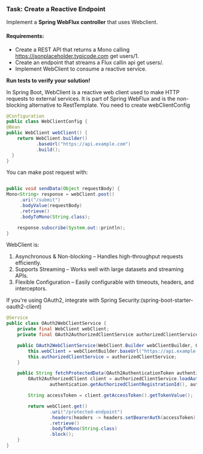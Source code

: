 

### Task: Create a Reactive Endpoint

Implement a **Spring WebFlux controller** that uses Webclient.

#### Requirements:
- Create a REST API that returns a Mono<User> calling https://jsonplaceholder.typicode.com get users/1.
- Create an endpoint that streams a Flux<User> callin api get users/.
- Implement WebClient to consume a reactive service.

**Run tests to verify your solution!**

In Spring Boot, WebClient is a reactive web client used to make HTTP requests to external services. It is part of Spring WebFlux and is the non-blocking alternative to RestTemplate.
You need to create webClientConfig
```java
@Configuration
public class WebClientConfig {
@Bean
public WebClient webClient() {
    return WebClient.builder()
           .baseUrl("https://api.example.com")
           .build();
  }
}
```


You can make post request with:

```java

public void sendData(Object requestBody) {
Mono<String> response = webClient.post()
     .uri("/submit")
     .bodyValue(requestBody)
     .retrieve()
     .bodyToMono(String.class);

    response.subscribe(System.out::println);
}
```

WebClient is:
1. Asynchronous & Non-blocking – Handles high-throughput requests efficiently.
2. Supports Streaming – Works well with large datasets and streaming APIs.
3. Flexible Configuration – Easily configurable with timeouts, headers, and interceptors.

If you're using OAuth2, integrate with Spring Security:(spring-boot-starter-oauth2-client)

```java
@Service
public class OAuth2WebClientService {
    private final WebClient webClient;
    private final OAuth2AuthorizedClientService authorizedClientService;

    public OAuth2WebClientService(WebClient.Builder webClientBuilder, OAuth2AuthorizedClientService authorizedClientService) {
        this.webClient = webClientBuilder.baseUrl("https://api.example.com").build();
        this.authorizedClientService = authorizedClientService;
    }

    public String fetchProtectedData(OAuth2AuthenticationToken authentication) {
        OAuth2AuthorizedClient client = authorizedClientService.loadAuthorizedClient(
                authentication.getAuthorizedClientRegistrationId(), authentication.getName());

        String accessToken = client.getAccessToken().getTokenValue();

        return webClient.get()
                .uri("/protected-endpoint")
                .headers(headers -> headers.setBearerAuth(accessToken))
                .retrieve()
                .bodyToMono(String.class)
                .block();
    }
}
```